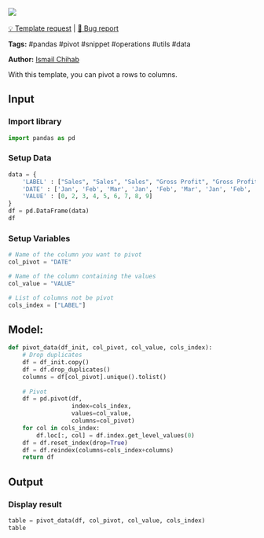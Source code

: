 <a href="https://app.naas.ai/user-redirect/naas/downloader?url=https://raw.githubusercontent.com/jupyter-naas/awesome-notebooks/master/Pandas/Pandas_Pivot_rows_to_columns.ipynb" target="_parent"><img src="https://naasai-public.s3.eu-west-3.amazonaws.com/open_in_naas.svg"/></a><br><br><a href="https://github.com/jupyter-naas/awesome-notebooks/issues/new?assignees=&labels=&template=template-request.md&title=Tool+-+Action+of+the+notebook+">💡 Template request</a> | <a href="https://github.com/jupyter-naas/awesome-notebooks/issues/new?assignees=&labels=&template=bug_report.md&title=Pandas+-+Pivot+rows+to+columns:+Error+short+description">🚨 Bug report</a>

**Tags:** #pandas #pivot #snippet #operations #utils #data

**Author:** [Ismail Chihab](https://www.linkedin.com/in/ismail-chihab-4b0a04202/)

With this template, you can pivot a rows to columns.

## Input

### Import library


```python
import pandas as pd
```

### Setup Data


```python
data = {
    'LABEL' : ["Sales", "Sales", "Sales", "Gross Profit", "Gross Profit", "Gross Profit", "EBIT", "EBIT", "EBIT"],
    'DATE' : ['Jan', 'Feb', 'Mar', 'Jan', 'Feb', 'Mar', 'Jan', 'Feb', 'Mar'],
    'VALUE' : [0, 2, 3, 4, 5, 6, 7, 8, 9]
}
df = pd.DataFrame(data)
df
```

### Setup Variables


```python
# Name of the column you want to pivot
col_pivot = "DATE"

# Name of the column containing the values
col_value = "VALUE"

# List of columns not be pivot
cols_index = ["LABEL"]
```

## Model:


```python
def pivot_data(df_init, col_pivot, col_value, cols_index):
    # Drop duplicates
    df = df_init.copy()
    df = df.drop_duplicates()
    columns = df[col_pivot].unique().tolist()
    
    # Pivot 
    df = pd.pivot(df,
                  index=cols_index,
                  values=col_value,
                  columns=col_pivot)
    for col in cols_index:
        df.loc[:, col] = df.index.get_level_values(0)
    df = df.reset_index(drop=True)
    df = df.reindex(columns=cols_index+columns)
    return df
```

## Output

### Display result


```python
table = pivot_data(df, col_pivot, col_value, cols_index)
table
```

